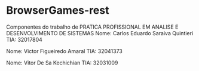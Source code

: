 # BrowserGames-rest
Componentes do trabalho de PRATICA PROFISSIONAL EM ANALISE E DESENVOLVIMENTO DE SISTEMAS
Nome: Carlos Eduardo Saraiva Quintieri TIA: 32017804

Nome: Victor Figueiredo Amaral TIA: 32041373

Nome: Vitor De Sa Kechichian TIA: 32031009 
